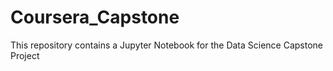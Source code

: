 # Coursera_Capstone
This repository contains a Jupyter Notebook for the Data Science Capstone Project 
